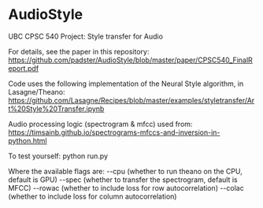 # AudioStyle
UBC CPSC 540 Project: Style transfer for Audio

For details, see the paper in this repository:
  https://github.com/padster/AudioStyle/blob/master/paper/CPSC540_FinalReport.pdf

Code uses the following implementation of the Neural Style algorithm, in Lasagne/Theano:
  https://github.com/Lasagne/Recipes/blob/master/examples/styletransfer/Art%20Style%20Transfer.ipynb

Audio processing logic (spectrogram & mfcc) used from:
  https://timsainb.github.io/spectrograms-mfccs-and-inversion-in-python.html

To test yourself:
  python run.py <flags>

Where the available flags are:
  --cpu (whether to run theano on the CPU, default is GPU)
  --spec (whether to transfer the spectrogram, default is MFCC)
  --rowac (whether to include loss for row autocorrelation)
  --colac (whether to include loss for column autocorrelation)
